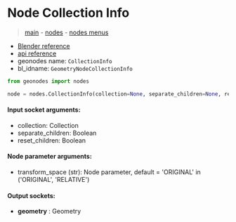 # Node Collection Info

> [main](../structure.md) - [nodes](nodes.md) - [nodes menus](nodes_menus.md)

- [Blender reference](https://docs.blender.org/manual/en/latest/modeling/geometry_nodes/input/collection_info.html)
- [api reference](https://docs.blender.org/api/current/bpy.types.GeometryNodeCollectionInfo.html)
- geonodes name: `CollectionInfo`
- bl_idname: `GeometryNodeCollectionInfo`

```python
from geonodes import nodes

node = nodes.CollectionInfo(collection=None, separate_children=None, reset_children=None, transform_space='ORIGINAL')
```

#### Input socket arguments:

- collection: Collection
- separate_children: Boolean
- reset_children: Boolean

#### Node parameter arguments:

- transform_space (str): Node parameter, default = 'ORIGINAL' in ('ORIGINAL', 'RELATIVE')

#### Output sockets:

- **geometry** : Geometry

